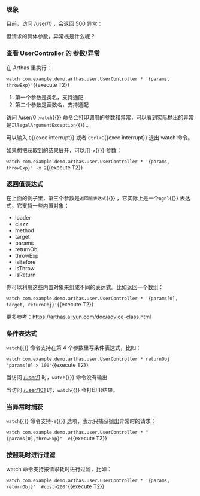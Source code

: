 ### 现象

目前，访问 [/user/0]({{TRAFFIC_HOST1_80}}/user/0) ，会返回 500 异常：

但请求的具体参数，异常栈是什么呢？

### 查看 UserController 的 参数/异常

在 Arthas 里执行：

`watch com.example.demo.arthas.user.UserController * '{params, throwExp}'`{{execute T2}}

1. 第一个参数是类名，支持通配
2. 第二个参数是函数名，支持通配

访问 [/user/0]({{TRAFFIC_HOST1_80}}/user/0) ,`watch`{{}} 命令会打印调用的参数和异常，可以看到实际抛出的异常是`IllegalArgumentException`{{}} 。

可以输入 `Q`{{exec interrupt}} 或者 `Ctrl+C`{{exec interrupt}} 退出 watch 命令。

如果想把获取到的结果展开，可以用`-x`{{}} 参数：

`watch com.example.demo.arthas.user.UserController * '{params, throwExp}' -x 2`{{execute T2}}

### 返回值表达式

在上面的例子里，第三个参数是`返回值表达式`{{}} ，它实际上是一个`ognl`{{}} 表达式，它支持一些内置对象：

- loader
- clazz
- method
- target
- params
- returnObj
- throwExp
- isBefore
- isThrow
- isReturn

你可以利用这些内置对象来组成不同的表达式。比如返回一个数组：

`watch com.example.demo.arthas.user.UserController * '{params[0], target, returnObj}'`{{execute T2}}

更多参考：https://arthas.aliyun.com/doc/advice-class.html

### 条件表达式

`watch`{{}} 命令支持在第 4 个参数里写条件表达式，比如：

`watch com.example.demo.arthas.user.UserController * returnObj 'params[0] > 100'`{{execute T2}}

当访问 [/user/1]({{TRAFFIC_HOST1_80}}/user/1) 时，`watch`{{}} 命令没有输出

当访问 [/user/101]({{TRAFFIC_HOST1_80}}/user/101) 时，`watch`{{}} 会打印出结果。

### 当异常时捕获

`watch`{{}} 命令支持`-e`{{}} 选项，表示只捕获抛出异常时的请求：

`watch com.example.demo.arthas.user.UserController * "{params[0],throwExp}" -e`{{execute T2}}

### 按照耗时进行过滤

watch 命令支持按请求耗时进行过滤，比如：

`watch com.example.demo.arthas.user.UserController * '{params, returnObj}' '#cost>200'`{{execute T2}}
